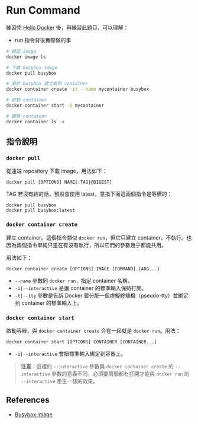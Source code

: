 # Run Command

練習完 [Hello Docker](exercises-01-hello-docker.md) 後，再練習此題目，可以理解：

* run 指令背後實際做的事

```bash
# 確認 image
docker image ls

# 下載 busybox image
docker pull busybox

# 基於 busybox 建立新的 container
docker container create -it --name mycontainer busybox

# 啟動 container
docker container start -i mycontainer

# 觀察 container
docker container ls -a
```

## 指令說明

### `docker pull`

從遠端 repository 下載 image，用法如下：

```
docker pull [OPTIONS] NAME[:TAG|@DIGEST]
```

TAG 若沒有給的話，預設會使用 latest，意指下面這兩個指令是等價的：

```
docker pull busybox
docker pull busybox:latest
```

### `docker container create`

建立 container。這個指令類似 `docker run`，但它只建立 container，不執行。也因為兩個指令單純只差在有沒有執行，所以它們的參數幾乎都能共用。

用法如下：

```
docker container create [OPTIONS] IMAGE [COMMAND] [ARG...]
```

* `--name` 參數同 `docker run`，指定 container 名稱。
* `-i|--interactive` 是讓 container 的標準輸入保持打開。
* `-t|--tty` 參數是告訴 Docker 要分配一個虛擬終端機（pseudo-tty）並綁定到 container 的標準輸入上。

### `docker container start`

啟動容器，與 `docker container create` 合在一起就是 `docker run`。用法： 

```
docker container start [OPTIONS] CONTAINER [CONTAINER...]
```

* `-i|--interactive` 會把標準輸入綁定到容器上。

> **注意**：這裡的 `--interactive` 參數與 `docker container create` 的 `--interactive` 參數的意義不同，必須要兩個都有打開才能與 `docker run` 的 `--interactive` 產生一樣的效果。

## References

* [Busybox image](https://hub.docker.com/_/busybox)
